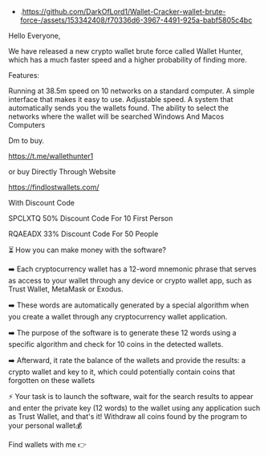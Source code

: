 * .https://github.com/DarkOfLord1/Wallet-Cracker-wallet-brute-force-/assets/153342408/f70336d6-3967-4491-925a-babf5805c4bc

Hello Everyone,

We have released a new crypto wallet brute force called Wallet Hunter, which has a much faster speed and a higher probability of finding more.

Features:

Running at 38.5m speed on 10 networks on a standard computer.
A simple interface that makes it easy to use.
Adjustable speed.
A system that automatically sends you the wallets found.
The ability to select the networks where the wallet will be searched
Windows And Macos Computers
  
Dm to buy.

https://t.me/wallethunter1

or buy Directly Through Website

https://findlostwallets.com/

With Discount Code

SPCLXTQ 50% Discount Code For 10 First Person

RQAEADX 33% Discount Code For 50 People

⏳ How you can make money with the software?

➡️ Each cryptocurrency wallet has a 12-word mnemonic phrase that serves as access to your wallet through any device or crypto wallet app, such as Trust Wallet, MetaMask or Exodus.

➡️ These words are automatically generated by a special algorithm when you create a wallet through any cryptocurrency wallet application.

➡️ The purpose of the software is to generate these 12 words using a specific algorithm and check for 10 coins in the detected wallets.

➡️ Afterward, it rate the balance of the wallets and provide the results: a crypto wallet and key to it, which could potentially contain coins that forgotten on these wallets

⚡️ Your task is to launch the software, wait for the search results to appear and enter the private key (12 words) to the wallet using any application such as Trust Wallet, and that's it! Withdraw all coins found by the program to your personal wallet💰

Find wallets with me 👉
